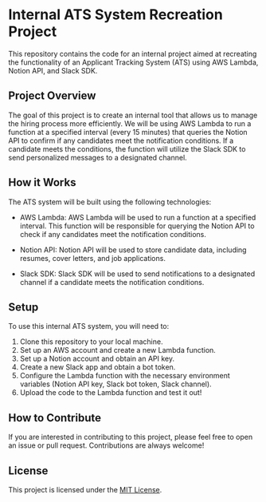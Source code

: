 # Internal ATS System Recreation Project

This repository contains the code for an internal project aimed at recreating the functionality of an Applicant Tracking System (ATS) using AWS Lambda, Notion API, and Slack SDK.

## Project Overview

The goal of this project is to create an internal tool that allows us to manage the hiring process more efficiently. We will be using AWS Lambda to run a function at a specified interval (every 15 minutes) that queries the Notion API to confirm if any candidates meet the notification conditions. If a candidate meets the conditions, the function will utilize the Slack SDK to send personalized messages to a designated channel.

## How it Works

The ATS system will be built using the following technologies:

- AWS Lambda: AWS Lambda will be used to run a function at a specified interval. This function will be responsible for querying the Notion API to check if any candidates meet the notification conditions.

- Notion API: Notion API will be used to store candidate data, including resumes, cover letters, and job applications.

- Slack SDK: Slack SDK will be used to send notifications to a designated channel if a candidate meets the notification conditions.

## Setup

To use this internal ATS system, you will need to:

1. Clone this repository to your local machine.
2. Set up an AWS account and create a new Lambda function.
3. Set up a Notion account and obtain an API key.
4. Create a new Slack app and obtain a bot token.
5. Configure the Lambda function with the necessary environment variables (Notion API key, Slack bot token, Slack channel).
6. Upload the code to the Lambda function and test it out!

## How to Contribute

If you are interested in contributing to this project, please feel free to open an issue or pull request. Contributions are always welcome!

## License

This project is licensed under the [MIT License](LICENSE).
